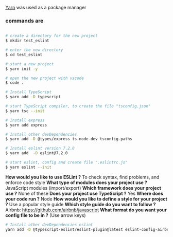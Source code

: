 
[Yarn](https://classic.yarnpkg.com/en/docs/install) was used as a package manager
### commands are
```bash

# create a directory for the new project
$ mkdir test_eslint

# enter the new directory
$ cd test_eslint

# start a new project
$ yarn init -y

# open the new project with vscode
$ code .

# Install TypeScript
$ yarn add -D typescript

# start TypeScript compiler, to create the file "tsconfig.json"
$ yarn tsc --init

# Install express
$ yarn add express

# Install other devDependencies
$ yarn add -D @types/express ts-node-dev tsconfig-paths

# Install eslint version 7.2.0
$ yarn add  -D eslint@7.2.0

# start eslint, config and create file ".eslintrc.js"
$ yarn eslint --init
```
**How would you like to use ESLint ?** To check syntax, find problems, and enforce code style
**What type of modules does your project use ?** JavaScript modules (import/export)
**Which framework does your project use ?** None of these
**Does your project use TypeScript ?** Yes
**Where does your code run ?** Node
**How would you like to define a style for your project ?** Use a popular style guide
**Which style guide do you want to follow ?** Airbnb: https://github.com/airbnb/javascript
**What format do you want your config file to be in ?** (Use arrow keys)

```bash
# Install other devDependencies eslint
yarn add -D @typescript-eslint/eslint-plugin@latest eslint-config-airbnb-base@latest eslint-plugin-import@^2.21.2 @typescript-eslint/parser@latest
```

